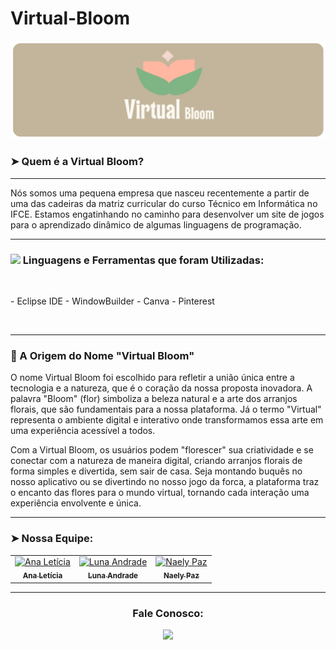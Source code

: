 # Virtual-Bloom
![Design and Development](https://github.com/virtual-bloom/virtual-bloom/blob/main/logo2.png?raw=true)

### ➤ Quem é a Virtual Bloom? 

---

Nós somos uma pequena empresa que nasceu recentemente a partir de uma das cadeiras da matriz curricular do curso Técnico em Informática no IFCE. Estamos engatinhando no caminho para desenvolver um site de jogos para o aprendizado dinâmico de algumas linguagens de programação.

---

### <img src="https://media2.giphy.com/media/QssGEmpkyEOhBCb7e1/giphy.gif?cid=ecf05e47a0n3gi1bfqntqmob8g9aid1oyj2wr3ds3mg700bl&rid=giphy.gif" width ="25"><b> Linguagens e Ferramentas que foram Utilizadas:</b>

<br>
<p>
  - Eclipse IDE
  - WindowBuilder
  - Canva
  - Pinterest
</p>

<br>

---

### 🌸 A Origem do Nome "Virtual Bloom"
O nome Virtual Bloom foi escolhido para refletir a união única entre a tecnologia e a natureza, que é o coração da nossa proposta inovadora. A palavra "Bloom" (flor) simboliza a beleza natural e a arte dos arranjos florais, que são fundamentais para a nossa plataforma. Já o termo "Virtual" representa o ambiente digital e interativo onde transformamos essa arte em uma experiência acessível a todos.

Com a Virtual Bloom, os usuários podem "florescer" sua criatividade e se conectar com a natureza de maneira digital, criando arranjos florais de forma simples e divertida, sem sair de casa. Seja montando buquês no nosso aplicativo ou se divertindo no nosso jogo da forca, a plataforma traz o encanto das flores para o mundo virtual, tornando cada interação uma experiência envolvente e única.

---

### ➤ Nossa Equipe:

<div align="center">
<table>
  <tbody>
    <tr>
      <td align="center"><a href="https://github.com/leticia510"><img src="https://avatars.githubusercontent.com/u/152521453?v=4" width="100px;" alt="Ana Letícia"/><br /><sub><b>Ana Letícia</b></sub></a><br /></td>
      <td align="center"><a href="https://github.com/lunaandrade"><img src="https://avatars.githubusercontent.com/u/152522105?v=4" width="100px;" alt="Luna Andrade"/><br /><sub><b>Luna Andrade</b></sub></a><br /></td>
      <td align="center"><a href="https://github.com/NaelyPaz"><img src="https://avatars.githubusercontent.com/u/158229713?v=4" width="100px;" alt="Naely Paz"/><br /><sub><b>Naely Paz</b></sub></a><br /></td>
    </tr>
  </tbody>
</table>
</div>

---

<h3 align="center">Fale Conosco:</h3>
<div align="center">

<a href = "mailto:suporte.virtualbloom@gmail.com"><img src="https://img.shields.io/badge/-Gmail-%23333?style=for-the-badge&logo=gmail&logoColor=white" target="_blank"></a>

  
</div>

